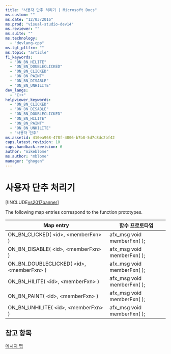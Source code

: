 ```yaml
---
title: "사용자 단추 처리기 | Microsoft Docs"
ms.custom: ""
ms.date: "12/03/2016"
ms.prod: "visual-studio-dev14"
ms.reviewer: ""
ms.suite: ""
ms.technology: 
  - "devlang-cpp"
ms.tgt_pltfrm: ""
ms.topic: "article"
f1_keywords: 
  - "ON_BN_HILITE"
  - "ON_BN_DOUBLECLICKED"
  - "ON_BN_CLICKED"
  - "ON_BN_PAINT"
  - "ON_BN_DISABLE"
  - "ON_BN_UNHILITE"
dev_langs: 
  - "C++"
helpviewer_keywords: 
  - "ON_BN_CLICKED"
  - "ON_BN_DISABLE"
  - "ON_BN_DOUBLECLICKED"
  - "ON_BN_HILITE"
  - "ON_BN_PAINT"
  - "ON_BN_UNHILITE"
  - "사용자 단추"
ms.assetid: 410ea968-478f-4806-b7b8-5d7c8dc2bf42
caps.latest.revision: 10
caps.handback.revision: 6
author: "mikeblome"
ms.author: "mblome"
manager: "ghogen"
---
```

# 사용자 단추 처리기
[!INCLUDE[vs2017banner](../../assembler/inline/includes/vs2017banner.md)]

The following map entries correspond to the function prototypes.  
  
|Map entry|함수 프로토타입|  
|---------------|--------------|  
|ON\_BN\_CLICKED\( \<id\>, \<memberFxn\> \)|afx\_msg void memberFxn\( \);|  
|ON\_BN\_DISABLE\( \<id\>, \<memberFxn\> \)|afx\_msg void memberFxn\( \);|  
|ON\_BN\_DOUBLECLICKED\( \<id\>, \<memberFxn\> \)|afx\_msg void memberFxn\( \);|  
|ON\_BN\_HILITE\( \<id\>, \<memberFxn\> \)|afx\_msg void memberFxn\( \);|  
|ON\_BN\_PAINT\( \<id\>, \<memberFxn\> \)|afx\_msg void memberFxn\( \);|  
|ON\_BN\_UNHILITE\( \<id\>, \<memberFxn\> \)|afx\_msg void memberFxn\( \);|  
  
## 참고 항목  
 [메시지 맵](../../mfc/reference/message-maps-mfc.md)